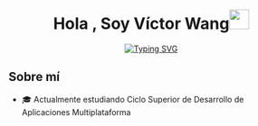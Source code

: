 <h1 align="center">Hola , Soy Víctor Wang<img src="https://media.giphy.com/media/hvRJCLFzcasrR4ia7z/giphy.gif" width="35"></h1>
<p align="center">
  <a href="https://github.com/DenverCoder1/readme-typing-svg"><img src="https://readme-typing-svg.herokuapp.com?font=Times+New+Roman&size=25&pause=1000&color=4369F7&width=435&lines=%C2%A1Bienvenido+a+mi+perfil+de+GitHub!;Data+Lover+%F0%9F%92%99;Estudiante+de+DAM;Datos+como+herramienta+de+cambio" alt="Typing SVG"></a>
</p>

## Sobre mí

- 🎓 Actualmente estudiando Ciclo Superior de Desarrollo de Aplicaciones Multiplataforma
